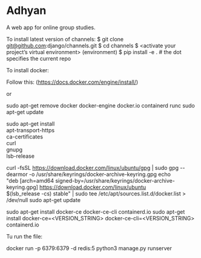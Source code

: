 # Adhyan
A web app for online group studies.

To install latest version of channels:
$ git clone git@github.com:django/channels.git
$ cd channels
$ <activate your project’s virtual environment>
(environment) $ pip install -e .  # the dot specifies the current repo

To install docker:

Follow this: (https://docs.docker.com/engine/install/)

or

sudo apt-get remove docker docker-engine docker.io containerd runc
sudo apt-get update

sudo apt-get install \
    apt-transport-https \
    ca-certificates \
    curl \
    gnupg \
    lsb-release

curl -fsSL https://download.docker.com/linux/ubuntu/gpg | sudo gpg --dearmor -o /usr/share/keyrings/docker-archive-keyring.gpg
echo \
  "deb [arch=amd64 signed-by=/usr/share/keyrings/docker-archive-keyring.gpg] https://download.docker.com/linux/ubuntu \
  $(lsb_release -cs) stable" | sudo tee /etc/apt/sources.list.d/docker.list > /dev/null
 sudo apt-get update

 sudo apt-get install docker-ce docker-ce-cli containerd.io
 sudo apt-get install docker-ce=<VERSION_STRING> docker-ce-cli=<VERSION_STRING> containerd.io
 
 
Tu run the file:

docker run -p 6379:6379 -d redis:5
python3 manage.py runserver
